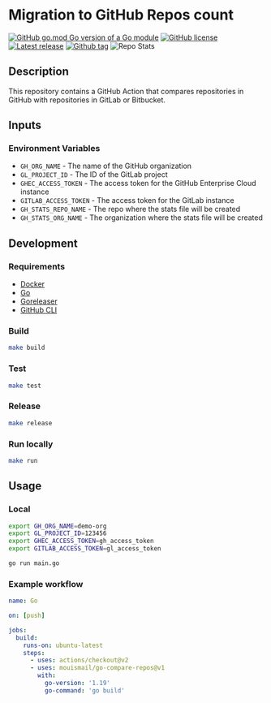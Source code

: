 # Migration to GitHub Repos count

[![GitHub go.mod Go version of a Go module](https://img.shields.io/github/go-mod/go-version/gomods/athens.svg)](https://github.com/gomods/athens)
[![GitHub license](https://img.shields.io/github/license/mouismail/go-action-runner.svg)](https://github.com/mouismail/go-action-runner/blob/main/LICENSE)
[![Latest release](https://badgen.net/github/release/mouismail/go-action-runner)](https://github.com/mouismail/go-action-runner/releases)
[![Github tag](https://badgen.net/github/tag/mouismail/go-action-runner)](https://github.com/mouismail/go-action-runner/tags/)
![Repo Stats](https://github.com/mouismail/go-compare-repos/actions/workflows/cronjob.yml/badge.svg)

## Description

This repository contains a GitHub Action that compares repositories in GitHub with repositories in GitLab or Bitbucket.

## Inputs

### Environment Variables

- `GH_ORG_NAME` - The name of the GitHub organization
- `GL_PROJECT_ID` - The ID of the GitLab project
- `GHEC_ACCESS_TOKEN` - The access token for the GitHub Enterprise Cloud instance
- `GITLAB_ACCESS_TOKEN` - The access token for the GitLab instance
- `GH_STATS_REPO_NAME` - The repo where the stats file will be created
- `GH_STATS_ORG_NAME` - The organization where the stats file will be created


## Development

### Requirements

- [Docker](https://www.docker.com/)
- [Go](https://golang.org/)
- [Goreleaser](https://goreleaser.com/)
- [GitHub CLI](https://cli.github.com/)

### Build

```bash 
make build
```

### Test

```bash
make test
```

### Release

```bash
make release
```

### Run locally

```bash
make run
```


## Usage

### Local


```bash
export GH_ORG_NAME=demo-org
export GL_PROJECT_ID=123456
export GHEC_ACCESS_TOKEN=gh_access_token
export GITLAB_ACCESS_TOKEN=gl_access_token
```

```bash
go run main.go
```

### Example workflow

```yaml
name: Go

on: [push]

jobs:
  build:
    runs-on: ubuntu-latest
    steps:
      - uses: actions/checkout@v2
      - uses: mouismail/go-compare-repos@v1
        with:
          go-version: '1.19'
          go-command: 'go build'
```
